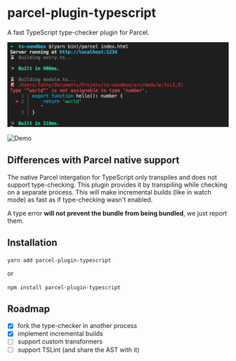 # parcel-plugin-typescript

A fast TypeScript type-checker plugin for Parcel.

![Screenshot](./.assets/screenshot.png)

![Demo](http://g.recordit.co/9Fc7TKFyYF.gif)

## Differences with Parcel native support

The native Parcel intergation for TypeScript only transpiles and does not
support type-checking.
This plugin provides it by transpiling while checking on a separate process.
This will make incremental builds (like in watch mode) as fast as if type-checking
wasn't enabled.

A type error **will not prevent the bundle from being bundled**, we just report them.

## Installation
`yarn add parcel-plugin-typescript`

or

`npm install parcel-plugin-typescript`

## Roadmap

- [x] fork the type-checker in another process
- [x] implement incremental builds
- [ ] support custom transformers
- [ ] support TSLint (and share the AST with it)
